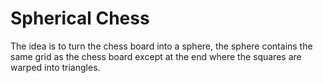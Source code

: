 <h1>Spherical Chess</h1>
The idea is to turn the chess board into a sphere, the sphere contains the same grid as the chess board except at the end where the squares are warped into triangles. 

